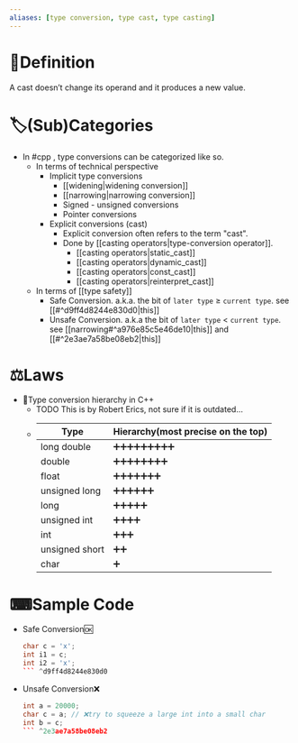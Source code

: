 ```yaml
---
aliases: [type conversion, type cast, type casting]
---
```


# 📝Definition
A cast doesn’t change its operand and it produces a new value.

# 🏷(Sub)Categories
- In #cpp , type conversions can be categorized like so.
    - In terms of technical perspective
        - Implicit type conversions
            - [[widening|widening conversion]]
            - [[narrowing|narrowing conversion]]
            - Signed - unsigned conversions
            - Pointer conversions
        - Explicit conversions (cast)
            - Explicit conversion often refers to the term "cast".
            - Done by [[casting operators|type-conversion operator]].
                - [[casting operators|static_cast]]
                - [[casting operators|dynamic_cast]]
                - [[casting operators|const_cast]]
                - [[casting operators|reinterpret_cast]]
    - In terms of [[type safety]]
        - Safe Conversion. a.k.a. the bit of `later type` ≥ `current type`. see [[#^d9ff4d8244e830d0|this]]
        - Unsafe Conversion. a.k.a the bit of `later type` < `current type`. see [[narrowing#^a976e85c5e46de10|this]] and [[#^2e3ae7a58be08eb2|this]]
        
# ⚖Laws
- 📌Type conversion hierarchy in C++
    - TODO  This is by Robert Erics, not sure if it is outdated...
    - | Type           | Hierarchy(most precise on the top) |
      | -------------- | ---------------------------------- |
      | long double    | ➕➕➕➕➕➕➕➕➕                          |
      | double         | ➕➕➕➕➕➕➕➕                           |
      | float          | ➕➕➕➕➕➕➕                            |
      | unsigned long  | ➕➕➕➕➕➕                             |
      | long           | ➕➕➕➕➕                              |
      | unsigned int   | ➕➕➕➕                               |
      | int            | ➕➕➕                                |
      | unsigned short | ➕➕                                 |
      | char           | ➕                                  |
    
# ⌨Sample Code
- Safe Conversion🆗
  
  ``` c++
  char c = 'x';
  int i1 = c;
  int i2 = 'x';
  ``` ^d9ff4d8244e830d0
- Unsafe Conversion❌
  
  ``` c++
  int a = 20000;
  char c = a; // ❌try to squeeze a large int into a small char
  int b = c;
  ``` ^2e3ae7a58be08eb2
